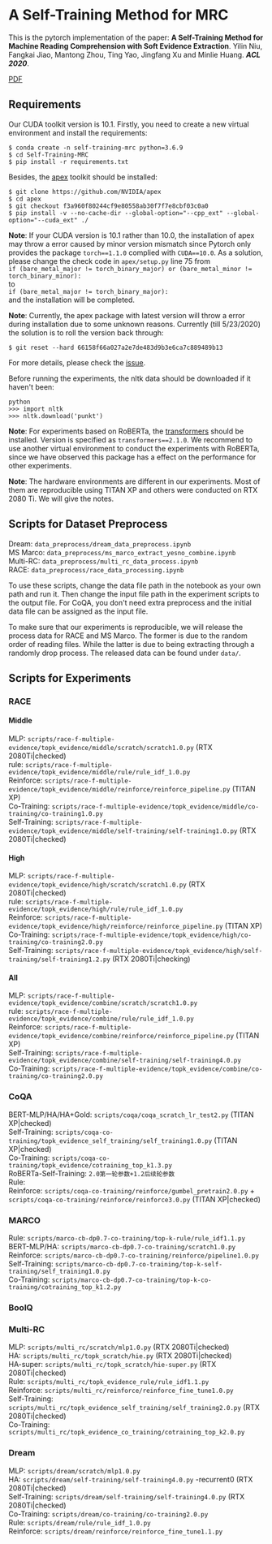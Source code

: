 # A Self-Training Method for MRC

This is the pytorch implementation of the paper: **A Self-Training Method for Machine Reading Comprehension with Soft Evidence Extraction**. Yilin Niu, Fangkai Jiao, Mantong Zhou, Ting Yao, Jingfang Xu and Minlie Huang. ***ACL 2020***.

[PDF](https://arxiv.org/pdf/2005.05189.pdf)

## Requirements

Our CUDA toolkit version is 10.1. Firstly, you need to create a new virtual environment and install the requirements:

````
$ conda create -n self-training-mrc python=3.6.9
$ cd Self-Training-MRC
$ pip install -r requirements.txt
````

Besides, the [apex](https://github.com/NVIDIA/apex) toolkit should be installed:  

````
$ git clone https://github.com/NVIDIA/apex
$ cd apex
$ git checkout f3a960f80244cf9e80558ab30f7f7e8cbf03c0a0
$ pip install -v --no-cache-dir --global-option="--cpp_ext" --global-option="--cuda_ext" ./
````

**Note**: If your CUDA version is 10.1 rather than 10.0, the installation of apex may throw a error caused by minor version mismatch since Pytorch only provides the package ``torch==1.1.0`` complied with ``CUDA==10.0``. As a solution, please change the check code in ``apex/setup.py`` line 75 from  
``if (bare_metal_major != torch_binary_major) or (bare_metal_minor != torch_binary_minor):``  
to  
``if (bare_metal_major != torch_binary_major):``  
and the installation will be completed.

**Note**: Currently, the apex package with latest version will throw a error during installation due to some unknown reasons. Currently (till 5/23/2020) the solution is to roll the version back through:
````git
$ git reset --hard 66158f66a027a2e7de483d9b3e6ca7c889489b13
````
For more details, please check the [issue](https://github.com/NVIDIA/apex/issues/802).

Before running the experiments, the nltk data should be downloaded if it haven't been:
````
python  
>>> import nltk  
>>> nltk.download('punkt')   
````

**Note**: For experiments based on RoBERTa, the [transformers](https://github.com/huggingface/transformers) should be installed. Version is specified as `transformers==2.1.0`.
We recommend to use another virtual environment to conduct the experiments with RoBERTa, since we have observed this package has a effect on the performance for other experiments.  

**Note**: The hardware environments are different in our experiments. Most of them are reproducible using TITAN XP and others were conducted on RTX 2080 Ti. We will give the notes.

## Scripts for Dataset Preprocess

Dream: `data_preprocess/dream_data_preprocess.ipynb`  
MS Marco: `data_preprocess/ms_marco_extract_yesno_combine.ipynb`  
Multi-RC: `data_preprocess/multi_rc_data_process.ipynb`  
RACE: `data_preprocess/race_data_processing.ipynb`

To use these scripts, change the data file path in the notebook as your own path and run it. Then change the input file path in the experiment scripts to the output file.
For CoQA, you don't need extra preprocess and the initial data file can be assigned as the input file.

To make sure that our experiments is reproducible, we will release the process data for RACE and MS Marco. The former is due to the random order of reading files.
While the latter is due to being extracting through a randomly drop process. The released data can be found under ``data/``.  

## Scripts for Experiments
### RACE
#### Middle
MLP: `scripts/race-f-multiple-evidence/topk_evidence/middle/scratch/scratch1.0.py`  (RTX 2080Ti|checked)   
rule: `scripts/race-f-multiple-evidence/topk_evidence/middle/rule/rule_idf_1.0.py`  
Reinforce: `scripts/race-f-multiple-evidence/topk_evidence/middle/reinforce/reinforce_pipeline.py` (TITAN XP)    
Co-Training: `scripts/race-f-multiple-evidence/topk_evidence/middle/co-training/co-training1.0.py`  
Self-Training: `scripts/race-f-multiple-evidence/topk_evidence/middle/self-training/self-training1.0.py`  (RTX 2080Ti|checked)  

#### High
MLP: `scripts/race-f-multiple-evidence/topk_evidence/high/scratch/scratch1.0.py`  (RTX 2080Ti|checked)   
rule: `scripts/race-f-multiple-evidence/topk_evidence/high/rule/rule_idf_1.0.py`  
Reinforce: `scripts/race-f-multiple-evidence/topk_evidence/high/reinforce/reinforce_pipeline.py`  (TITAN XP)  
Co-Training: `scripts/race-f-multiple-evidence/topk_evidence/high/co-training/co-training2.0.py`  
Self-Training: `scripts/race-f-multiple-evidence/topk_evidence/high/self-training/self-training1.2.py`  (RTX 2080Ti|checking)

#### All
MLP: `scripts/race-f-multiple-evidence/topk_evidence/combine/scratch/scratch1.0.py`  
rule: `scripts/race-f-multiple-evidence/topk_evidence/combine/rule/rule_idf_1.0.py`  
Reinforce: `scripts/race-f-multiple-evidence/topk_evidence/combine/reinforce/reinforce_pipeline.py`  (TITAN XP)  
Self-Training: `scripts/race-f-multiple-evidence/topk_evidence/combine/self-training/self-training4.0.py`  
Co-Training: `scripts/race-f-multiple-evidence/topk_evidence/combine/co-training/co-training2.0.py`

### CoQA

BERT-MLP/HA/HA+Gold: `scripts/coqa/coqa_scratch_lr_test2.py`  (TITAN XP|checked)  
Self-Training: `scripts/coqa-co-training/topk_evidence_self_training/self_training1.0.py`  (TITAN XP|checked)  
Co-Training: `scripts/coqa-co-training/topk_evidence/cotraining_top_k1.3.py`  
RoBERTa-Self-Training: `2.0第一轮参数+1.2后续轮参数`  
Rule:   
Reinforce: `scripts/coqa-co-training/reinforce/gumbel_pretrain2.0.py` + `scripts/coqa-co-training/reinforce/reinforce3.0.py`  (TITAN XP|checked)  

### MARCO

Rule: `scripts/marco-cb-dp0.7-co-training/top-k-rule/rule_idf1.1.py`  
BERT-MLP/HA: `scripts/marco-cb-dp0.7-co-training/scratch1.0.py`  
Reinforce: `scripts/marco-cb-dp0.7-co-training/reinforce/pipeline1.0.py`  
Self-Training: `scripts/marco-cb-dp0.7-co-training/top-k-self-training/self_training1.0.py`  
Co-Training: `scripts/marco-cb-dp0.7-co-training/top-k-co-training/cotraining_top_k1.2.py`  

### BoolQ

### Multi-RC

MLP: `scripts/multi_rc/scratch/mlp1.0.py`  (RTX 2080Ti|checked)  
HA: `scripts/multi_rc/topk_scratch/hie.py`  (RTX 2080Ti|checked)  
HA-super: `scripts/multi_rc/topk_scratch/hie-super.py`  (RTX 2080Ti|checked)  
Rule: `scripts/multi_rc/topk_evidence_rule/rule_idf1.1.py`  
Reinforce: `scripts/multi_rc/reinforce/reinforce_fine_tune1.0.py`  
Self-Training: `scripts/multi_rc/topk_evidence_self_training/self_training2.0.py`  (RTX 2080Ti|checked)  
Co-Training: `scripts/multi_rc/topk_evidence_co_training/cotraining_top_k2.0.py`  

### Dream   

MLP: `scripts/dream/scratch/mlp1.0.py`  
HA: `scripts/dream/self-training/self-training4.0.py` -recurrent0 (RTX 2080Ti|checked)  
Self-Training: `scripts/dream/self-training/self-training4.0.py`  (RTX 2080Ti|checked)  
Co-Training: `scripts/dream/co-training/co-training2.0.py`  
Rule: `scripts/dream/rule/rule_idf_1.0.py`  
Reinforce: `scripts/dream/reinforce/reinforce_fine_tune1.1.py`


